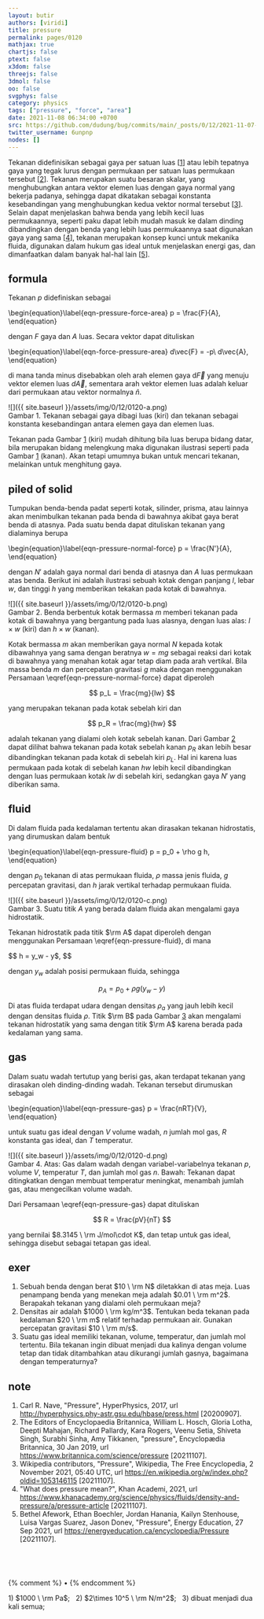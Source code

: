 ```yaml
---
layout: butir
authors: [viridi]
title: pressure
permalink: pages/0120
mathjax: true
chartjs: false
ptext: false
x3dom: false
threejs: false
3dmol: false
oo: false
svgphys: false
category: physics
tags: ["pressure", "force", "area"]
date: 2021-11-08 06:34:00 +0700
src: https://github.com/dudung/bug/commits/main/_posts/0/12/2021-11-07-pressure.md
twitter_username: 6unpnp
nodes: []
---
```

Tekanan didefinisikan sebagai gaya per satuan luas [[1](#ref01)] atau lebih tepatnya gaya yang tegak lurus dengan permukaan per satuan luas permukaan tersebut [[2](#ref02)]. Tekanan merupakan suatu besaran skalar, yang menghubungkan antara vektor elemen luas dengan gaya normal yang bekerja padanya, sehingga dapat dikatakan sebagai konstanta kesebandingan yang menghubungkan kedua vektor normal tersebut [[3](#ref03)]. Selain dapat menjelaskan bahwa benda yang lebih kecil luas permukaannya, seperti paku dapat lebih mudah masuk ke dalam dinding dibandingkan dengan benda yang lebih luas permukaannya saat digunakan gaya yang sama [[4](#ref04)], tekanan merupakan konsep kunci untuk mekanika fluida, digunakan dalam hukum gas ideal untuk menjelaskan energi gas, dan dimanfaatkan dalam banyak hal-hal lain [[5](#ref05)].


## formula
Tekanan $p$ didefiniskan sebagai

\begin{equation}\label{eqn-pressure-force-area}
p = \frac{F}{A},
\end{equation}

dengan $F$ gaya dan $A$ luas. Secara vektor dapat dituliskan

\begin{equation}\label{eqn-force-pressure-area}
d\vec{F} = -p\ d\vec{A},
\end{equation}

di mana tanda minus disebabkan oleh arah elemen gaya d$\vec{F}$ yang menuju vektor elemen luas $d\vec{A}$, sementara arah vektor elemen luas adalah keluar dari permukaan atau vektor normalnya $\hat{n}$.

![]({{ site.baseurl }}/assets/img/0/12/0120-a.png) \
Gambar <a name="fig1">1</a>. Tekanan sebagai gaya dibagi luas (kiri) dan tekanan sebagai konstanta kesebandingan antara elemen gaya dan elemen luas.

Tekanan pada Gambar [1](#fig1) (kiri) mudah dihitung bila luas berupa bidang datar, bila merupakan bidang melengkung maka digunakan ilustrasi seperti pada Gambar [1](#fig1) (kanan). Akan tetapi umumnya bukan untuk mencari tekanan, melainkan untuk menghitung gaya.


## piled of solid
Tumpukan benda-benda padat seperti kotak, silinder, prisma, atau lainnya akan menimbulkan tekanan pada benda di bawahnya akibat gaya berat benda di atasnya. Pada suatu benda dapat dituliskan tekanan yang dialaminya berupa

\begin{equation}\label{eqn-pressure-normal-force}
p = \frac{N'}{A},
\end{equation}

dengan $N'$ adalah gaya normal dari benda di atasnya dan $A$ luas permukaan atas benda. Berikut ini adalah ilustrasi sebuah kotak dengan panjang $l$, lebar $w$, dan tinggi $h$ yang memberikan tekakan pada kotak di bawahnya.

![]({{ site.baseurl }}/assets/img/0/12/0120-b.png) \
Gambar <a name="fig2">2</a>. Benda berbentuk kotak bermassa $m$ memberi tekanan pada kotak di bawahnya yang bergantung pada luas alasnya, dengan luas alas: $l \times w$ (kiri) dan $h \times w$ (kanan).

Kotak bermassa $m$ akan memberikan gaya normal $N$ kepada kotak dibawahnya yang sama dengan beratnya $w = mg$ sebagai reaksi dari kotak di bawahnya yang menahan kotak agar tetap diam pada arah vertikal. Bila massa benda $m$ dan percepatan gravitasi $g$ maka dengan menggunakan Persamaan \eqref{eqn-pressure-normal-force} dapat diperoleh

$$
p_L = \frac{mg}{lw}
$$

yang merupakan tekanan pada kotak sebelah kiri dan

$$
p_R = \frac{mg}{hw}
$$

adalah tekanan yang dialami oleh kotak sebelah kanan. Dari Gambar [2](#fig2) dapat dilihat bahwa tekanan pada kotak sebelah kanan $p_R$ akan lebih besar dibandingkan tekanan pada kotak di sebelah kiri $p_L$. Hal ini karena luas permukaan pada kotak di sebelah kanan $hw$ lebih kecil dibandingkan dengan luas permukaan kotak $lw$ di sebelah kiri, sedangkan gaya $N'$ yang diberikan sama.


## fluid
Di dalam fluida pada kedalaman tertentu akan dirasakan tekanan hidrostatis, yang dirumuskan dalam bentuk

\begin{equation}\label{eqn-pressure-fluid}
p = p_0 + \rho g h,
\end{equation}

dengan $p_0$ tekanan di atas permukaan fluida, $\rho$ massa jenis fluida, $g$ percepatan gravitasi, dan $h$ jarak vertikal terhadap permukaan fluida.

![]({{ site.baseurl }}/assets/img/0/12/0120-c.png) \
Gambar <a name="fig3">3</a>. Suatu titik $A$ yang berada dalam fluida akan mengalami gaya hidrostatik.

Tekanan hidrostatik pada titik $\rm A$ dapat diperoleh dengan menggunakan Persamaan \eqref{eqn-pressure-fluid}, di mana

$$
h = y_w - y$,
$$

dengan $y_w$ adalah posisi permukaan fluida, sehingga

$$
p_A = p_0 + \rho g (y_w - y)
$$

Di atas fluida terdapat udara dengan densitas $\rho_a$ yang jauh lebih kecil dengan densitas fluida $\rho$. Titik $\rm B$ pada Gambar [3](#fig3) akan mengalami tekanan hidrostatik yang sama dengan titik $\rm A$ karena berada pada kedalaman yang sama.


## gas
Dalam suatu wadah tertutup yang berisi gas, akan terdapat tekanan yang dirasakan oleh dinding-dinding wadah. Tekanan tersebut dirumuskan sebagai

\begin{equation}\label{eqn-pressure-gas}
p = \frac{nRT}{V},
\end{equation}

untuk suatu gas ideal dengan $V$ volume wadah, $n$ jumlah mol gas, $R$ konstanta gas ideal, dan $T$ temperatur.

![]({{ site.baseurl }}/assets/img/0/12/0120-d.png) \
Gambar <a name="fig4">4</a>. Atas: Gas dalam wadah dengan variabel-variabelnya tekanan $p$, volume $V$, temperatur $T$, dan jumlah mol gas $n$. Bawah: Tekanan dapat ditingkatkan dengan membuat temperatur meningkat, menambah jumlah gas, atau mengecilkan volume wadah.

Dari Persamaan \eqref{eqn-pressure-gas} dapat dituliskan

$$
R = \frac{pV}{nT}
$$

yang bernilai $8.3145 \ \rm J/mol\cdot K$, dan tetap untuk gas ideal, sehingga disebut sebagai tetapan gas ideal.


## exer
1. Sebuah benda dengan berat $10 \ \rm N$ diletakkan di atas meja. Luas penampang benda yang menekan meja adalah $0.01 \ \rm m^2$. Berapakah tekanan yang dialami oleh permukaan meja?
2. Densitas air adalah $1000 \ \rm kg/m^3$. Tentukan beda tekanan pada kedalaman $20 \ \rm m$ relatif terhadap permukaan air. Gunakan percepatan gravitasi $10 \ \rm m/s$.
3. Suatu gas ideal memiliki tekanan, volume, temperatur, dan jumlah mol tertentu. Bila tekanan ingin dibuat menjadi dua kalinya dengan volume tetap dan tidak ditambahkan atau dikurangi jumlah gasnya, bagaimana dengan temperaturnya?


## note
1. <a name="r01"></a>Carl R. Nave, "Pressure", HyperPhysics, 2017, url <http://hyperphysics.phy-astr.gsu.edu/hbase/press.html> [20200907].
2. <a name="r02"></a>The Editors of Encyclopaedia Britannica, William L. Hosch, Gloria Lotha, Deepti Mahajan, Richard Pallardy, Kara Rogers, Veenu Setia, Shiveta Singh, Surabhi Sinha, Amy Tikkanen, "pressure", Encyclopædia Britannica, 30 Jan 2019, url <https://www.britannica.com/science/pressure> [20211107].
3. <a name="r03"></a>Wikipedia contributors, "Pressure", Wikipedia, The Free Encyclopedia, 2 November 2021, 05:40 UTC, url <https://en.wikipedia.org/w/index.php?oldid=1053146115> [20211107].
4. <a name="r04"></a>"What does pressure mean?", Khan Academi, 2021, url <https://www.khanacademy.org/science/physics/fluids/density-and-pressure/a/pressure-article> [20211107].
5. <a name="r05"></a>Bethel Afework, Ethan Boechler, Jordan Hanania, Kailyn Stenhouse, Luisa Vargas Suarez, Jason Donev, "Pressure", Energy Education, 27 Sep 2021, url <https://energyeducation.ca/encyclopedia/Pressure> [20211107].


## &nbsp;
{% comment %} []() &bull; []() {% endcomment %}


<ans>
1) $1000 \ \rm Pa$; &nbsp;
2) $2\times 10^5 \ \rm N/m^2$; &nbsp;
3) dibuat menjadi dua kali semua; &nbsp;
</ans>

